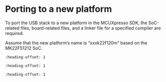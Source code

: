 # Porting to a new platform

To port the USB stack to a new platform in the MCUXpresso SDK, the SoC-related files, board-related files, and a linker file for a specified compiler are required.

Assume that the new platform’s name is “xxxk22f120m” based on the MK22F51212 SoC.


```{include} ../topics/system-on-chip_soc_files.md
:heading-offset: 1
```

```{include} ../topics/board_files.md
:heading-offset: 1
```

```{include} ../topics/porting_examples.md
:heading-offset: 1
```

